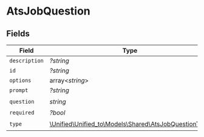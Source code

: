 # AtsJobQuestion


## Fields

| Field                                                                                             | Type                                                                                              | Required                                                                                          | Description                                                                                       |
| ------------------------------------------------------------------------------------------------- | ------------------------------------------------------------------------------------------------- | ------------------------------------------------------------------------------------------------- | ------------------------------------------------------------------------------------------------- |
| `description`                                                                                     | *?string*                                                                                         | :heavy_minus_sign:                                                                                | N/A                                                                                               |
| `id`                                                                                              | *?string*                                                                                         | :heavy_minus_sign:                                                                                | N/A                                                                                               |
| `options`                                                                                         | array<*string*>                                                                                   | :heavy_minus_sign:                                                                                | N/A                                                                                               |
| `prompt`                                                                                          | *?string*                                                                                         | :heavy_minus_sign:                                                                                | N/A                                                                                               |
| `question`                                                                                        | *string*                                                                                          | :heavy_check_mark:                                                                                | N/A                                                                                               |
| `required`                                                                                        | *?bool*                                                                                           | :heavy_minus_sign:                                                                                | N/A                                                                                               |
| `type`                                                                                            | [\Unified\Unified_to\Models\Shared\AtsJobQuestionType](../../Models/Shared/AtsJobQuestionType.md) | :heavy_check_mark:                                                                                | N/A                                                                                               |